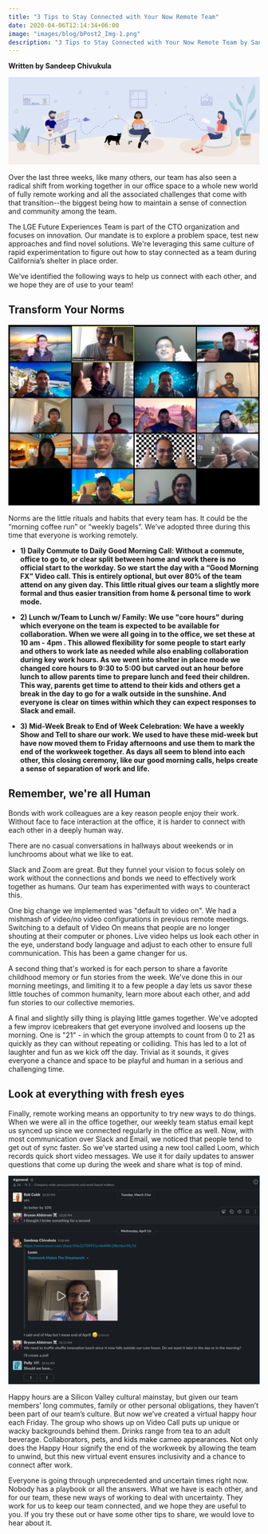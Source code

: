 ```yaml
---
title: "3 Tips to Stay Connected with Your Now Remote Team"
date: 2020-04-06T12:14:34+06:00
image: "images/blog/bPost2_Img-1.png"
description: "3 Tips to Stay Connected with Your Now Remote Team by Sandeep Chivukula"
---
```

**Written by Sandeep Chivukula**

<!-- ![Banner](/images/blog/bPost2_Img-1.png) -->
<img class="img-fluid w-100" src="/images/blog/bPost2_Img-1.png" alt="banner">

Over the last three weeks, like many others, our team has also seen a radical shift from working together in our office space to a whole new world of fully remote working and all the associated challenges that come with that transition--the biggest being how to maintain a sense of connection and community among the team.

 The LGE Future Experiences Team is part of the CTO organization and focuses on innovation. Our mandate is to explore a problem space, test new approaches and find novel solutions.  We're leveraging this same culture of rapid experimentation to figure out how to stay connected as a team during California’s shelter in place order.

We’ve identified the following ways to help us connect with each other, and we hope they are of use to your team!

## Transform Your Norms

<!-- ![Zoom](/images/blog/bPost2_Img-2.png) -->
<img class="img-fluid w-100" src="/images/blog/bPost2_Img-2.png" alt="zoom">

Norms are the little rituals and habits that every team has. It could be the “morning coffee run” or “weekly bagels”. We’ve adopted three during this time that everyone is working remotely.

  * **1) Daily Commute to Daily Good Morning Call: Without a commute, office to go to, or clear split between home and work there is no official start to the workday. So we start the day with a “Good Morning FX” Video call. This is entirely optional, but over 80% of the team attend on any given day. This little ritual gives our team a slightly more formal and thus easier transition from home & personal time to work mode.**

  * **2) Lunch w/Team to Lunch w/ Family: We use "core hours" during which everyone on the team is expected to be available for collaboration. When we were all going in to the office, we set these at 10 am - 4pm . This allowed flexibility for some people to start early and others to work late as needed while also enabling collaboration during key work hours. As we went into shelter in place mode we changed core hours to 9:30 to 5:00 but carved out an hour before lunch to allow parents time to prepare lunch and feed their children. This way, parents get time to attend to their kids and others get a break in the day to go for a walk outside in the sunshine. And everyone is clear on times within which they can expect responses to Slack and email.**

  * **3) Mid-Week Break to End of Week Celebration: We have a weekly Show and Tell to share our work. We used to have these mid-week but have now moved them to Friday afternoons and use them to mark the end of the workweek together. As days all seem to blend into each other, this closing ceremony, like our good morning calls, helps create a sense of separation of work and life.**

## Remember, we're all Human

Bonds with work colleagues are a key reason people enjoy their work. Without face to face interaction at the office, it is harder to connect with each other in a deeply human way.

There are no casual conversations in hallways about weekends or in lunchrooms about what we like to eat.

Slack and Zoom are great. But they funnel your vision to focus solely on work without the connections and bonds we need to effectively work together as humans. Our team has experimented with ways to counteract this.

One big change we implemented was "default to video on". We had a mishmash of video/no video configurations in previous remote meetings. Switching to a default of Video On means that people are no longer shouting at their computer or phones. Live video helps us look each other in the eye, understand body language and adjust to each other to ensure full communication. This has been a game changer for us.

A second thing that's worked is for each person to share a favorite childhood memory or fun stories from the week. We've done this in our morning meetings, and limiting it to a few people a day lets us savor these little touches of common humanity, learn more about each other, and add fun stories to our collective memories.

A final and slightly silly thing is playing little games together. We've adopted a few improv icebreakers that get everyone involved and loosens up the morning. One is "21" - in which the group attempts to count from 0 to 21 as quickly as they can without repeating or colliding. This has led to a lot of laughter and fun as we kick off the day. Trivial as it sounds, it gives everyone a chance and space to be playful and human in a serious and challenging time.

## Look at everything with fresh eyes

Finally, remote working means an opportunity to try new ways to do things. When we were all in the office together, our weekly team status email kept us synced up since we connected regularly in the office as well. Now, with most communication over Slack and Email, we noticed that people tend to get out of sync faster. So we've started using a new tool called Loom, which records quick short video messages. We use it for daily updates to answer questions that come up during the week and share what is top of mind.

<!-- ![Daily Loom](/images/blog/bPost2_Img-3.png) -->
<img class="img-fluid w-100" src="/images/blog/bPost2_Img-3.png" alt="loom">

Happy hours are a Silicon Valley cultural mainstay, but given our team members’ long commutes, family or other personal obligations, they haven’t been part of our team’s culture.  But now we’ve created a virtual happy hour each Friday. The group who shows up on Video Call puts up unique or wacky backgrounds behind them. Drinks range from tea to an adult beverage.  Collaborators, pets, and kids make cameo appearances.  Not only does the Happy Hour signify the end of the workweek by allowing the team to unwind, but this new virtual event ensures inclusivity and a chance to connect after work.

Everyone is going through unprecedented and uncertain times right now. Nobody has a playbook or all the answers. What we have is each other, and for our team, these new ways of working to deal with uncertainty. They work for us to keep our team connected, and we hope they are useful to you.  If you try these out or have some other tips to share, we would love to hear about it.
